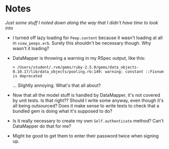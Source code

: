 # Notes
*Just some stuff I noted down along the way that I didn't have time to look into*

- I turned off lazy loading for `Peep.content` because it wasn't loading at all in `view_peeps.erb`. Surely this shouldn't be necessary though. Why wasn't it loading?

- DataMapper is throwing a warning in my RSpec output, like this:
  ```
  > /Users/student/.rvm/gems/ruby-2.5.0/gems/data_objects-0.10.17/lib/data_objects/pooling.rb:149: warning: constant ::Fixnum is deprecated
  ```
  ... Slightly annoying. What's that all about?

- Now that all the model stuff is handled by DataMapper, it's not covered by unit tests. Is that right?? Should I write some anyway, even though it's all being outsourced? Does it make sense to write tests to check that a bundled gem is doing what it's supposed to do?

- Is it really necessary to create my own `Self.authenticate` method? Can't DataMapper do that for me?

- Might be good to get them to enter their password twice when signing up.

